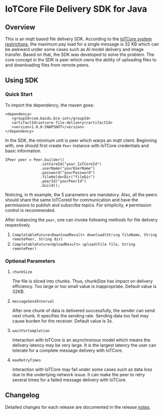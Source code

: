# IoTCore File Delivery SDK for Java
## Overview
This is an mqtt based file delivery SDK. According to the [IoTCore system restrictions](https://cloud.baidu.com/doc/IoTCore/s/3k7o8yehh), 
the maximum pay load for a single message is 32 KB which can be awkward under some cases such as AI model delivery and image transfer. 
Based on that, the SDK was developed to solve the problem. The core concept in ths SDK is peer which owns the ability of uploading files to and downloading files from remote peers.

## Using SDK
### Quick Start
To import the dependency, the maven goes:
```$xslt
<dependency>
   <groupId>com.baidu.bce-iot</groupId>
   <artifactId>iotcore-file-delivery</artifactId>
   <version>1.0.0-SNAPSHOT</version>
</dependency>
```
In the SDK, the minimum unit is peer which warps an mqtt client. Beginning with, one should first create `Peer` instance with IoTCore credentials and basic information.
```$xslt
IPeer peer = Peer.builder()
                .iotCoreId("your_IoTCoreId")
                .userName("yourUserName")
                .password("yourPassword")
                .fileHolderDir("fileDir")
                .peerId("yourPeerId")
                .build();
```
Noticing, in th example, the 5 parameters are mandatory. Also, all the peers should share the same IoTCoreId for communication and have the permissions to publish and subscribe topics. For simplicity, `#` permission control is recommended.

After instancing the `peer`, one can invoke following methods for file delivery respectively.
1. `CompletableFuture<DownloadResult> download(String fileName, String remotePeer, String dir)` 
2. `CompletableFuture<UploadResult> upload(File file, String remotePeer)`

### Optional Parameters
1. `chunkSize`

    The file is sliced into chunks. Thus, chunkSize has impact on delivery efficiency. Too large or too small value is inappropriate. Default value is 32KB.
2. `messageSendInterval`

    After one chunk of data is delivered successfully, the sender can send next chunk. It specifies the sending rate. Sending data too fast may cause burden for the receiver. Default value is 3s.
3. `waitForCompletion`

    Interaction with IoTCore is an asynchronous model which means the delivery latency may be very large. It is the largest latency the user can tolerate for a complete message delivery with IoTCore.
4. `maxRetryTimes`

   Interaction with IoTCore may fail under some cases such as data loss due to the underlying network issue. It can make the peer to retry several times for a failed message delivery with IoTCore.

## Changelog
Detailed changes for each release are documented in the release [notes](./CHANGELOG.md).